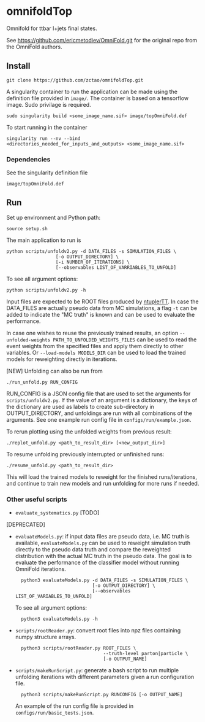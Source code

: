 # omnifoldTop

Omnifold for ttbar l+jets final states.

See https://github.com/ericmetodiev/OmniFold.git for the original repo from the OmniFold authors.

## Install

    git clone https://github.com/zctao/omnifoldTop.git
    
A singularity container to run the application can be made using the definition file provided in `image/`. The container is based on a tensorflow image. Sudo privilage is required.

    sudo singularity build <some_image_name.sif> image/topOmniFold.def

To start running in the container

    singularity run --nv --bind <directories_needed_for_inputs_and_outputs> <some_image_name.sif>

### Dependencies

See the singularity definition file

    image/topOmniFold.def

## Run

Set up environment and Python path:

    source setup.sh
    
The main application to run is

    python scripts/unfoldv2.py -d DATA_FILES -s SIMULATION_FILES \
                      [-o OUTPUT_DIRECTORY] \
                      [-i NUMBER_OF_ITERATIONS] \
                      [--observables LIST_OF_VARRIABLES_TO_UNFOLD]
                      
To see all argument options:

    python scripts/unfoldv2.py -h

Input files are expected to be ROOT files produced by [ntuplerTT](https://github.com/zctao/ntuplerTT). In case the DATA_FILES are actually pseudo data from MC simulations, a flag `-t` can be added to indicate the "MC truth" is known and can be used to evaluate the performance.

In case one wishes to reuse the previously trained results, an option `--unfolded-weights PATH_TO_UNFOLDED_WEIGHTS_FILES` can be used to read the event weights from the specified files and apply them directly to other variables.
Or `--load-models MODELS_DIR` can be used to load the trained models for reweighting directly in iterations.

[NEW] Unfolding can also be run from

    ./run_unfold.py RUN_CONFIG

RUN_CONFIG is a JSON config file that are used to set the arguments for `scripts/unfoldv2.py`. If the value of an argument is a dictionary, the keys of the dictionary are used as labels to create sub-directory in OUTPUT_DIRECTORY, and unfoldings are run with all combinations of the arguments.
See one example run config file in `configs/run/example.json`.

To rerun plotting using the unfolded weights from previous result:

    ./replot_unfold.py <path_to_result_dir> [<new_output_dir>]

To resume unfolding previously interrupted or unfinished runs:

    ./resume_unfold.py <path_to_result_dir>
    
This will load the trained models to reweight for the finished runs/iterations, and continue to train new models and run unfolding for more runs if needed.

### Other useful scripts

- `evaluate_systematics.py` [TODO]

[DEPRECATED]
- `evaluateModels.py`: if input data files are pseudo data, i.e. MC truth is available, `evaluateModels.py` can be used to reweight simulation truth directly to the pseudo data truth and compare the reweighted distribution with the actual MC truth in the pseudo data. The goal is to evaluate the performance of the classifier model without running OmniFold iterations.

        python3 evaluateModels.py -d DATA_FILES -s SIMULATION_FILES \
                                  [-o OUTPUT_DIRECTORY] \
                                  [--observables LIST_OF_VARIABLES_TO_UNFOLD]

    To see all argument options:

        python3 evaluateModels.py -h

- `scripts/rootReader.py`: convert root files into npz files containing numpy structure arrays.

        python3 scripts/rootReader.py ROOT_FILES \
                                      --truth-level parton|particle \
                                      [-o OUTPUT_NAME]

- `scripts/makeRunScript.py`: generate a bash script to run multiple unfolding iterations with different parameters given a run configuration file.

        python3 scripts/makeRunScript.py RUNCONFIG [-o OUTPUT_NAME]

    An example of the run config file is provided in `configs/run/basic_tests.json`.
